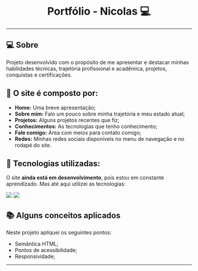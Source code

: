 <h1 align="center">Portfólio - Nicolas 💻</h1>


---

## 💻 Sobre

Projeto desenvolvido com o propósito de me apresentar e destacar minhas habilidades técnicas, trajetória profissional e acadêmica, projetos, conquistas e certificações.

## 🤯 O site é composto por:

- **Home:** Uma breve apresentação;
- **Sobre mim:** Falo um pouco sobre minha trajetória e meu estado atual;
- **Projetos:** Alguns projetos recentes que fiz;
- **Conhecimentos:** As tecnologias que tenho conhecimento;
- **Fale comigo:** Área com meios para contato comigo;
- **Redes:** Minhas redes sociais disponíveis no menu de navegação e no rodapé do site.

## 🧠 Tecnologias utilizadas:

O site **ainda está em desenvolvimento**, pois estou em constante aprendizado. Mas até aqui utilizei as tecnologias:

<div>
    <img src="https://img.shields.io/badge/HTML5-E34F26?style=for-the-badge&logo=html5&logoColor=white" />
    <img src="https://img.shields.io/badge/CSS3-1572B6?style=for-the-badge&logo=css3&logoColor=white" />
</div>

## 📚 Alguns conceitos aplicados

Neste projeto apliquei os seguintes pontos:
+ Semântica HTML;
+ Pontos de acessibilidade;
+ Responsividade;


---


